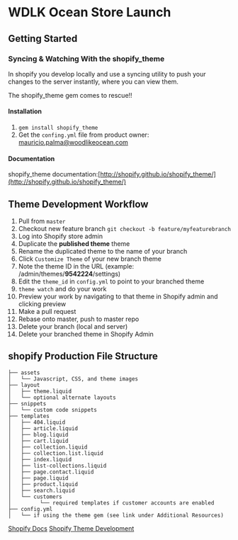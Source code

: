 WDLK Ocean Store Launch
=======================

## Getting Started


### Syncing & Watching With the shopify_theme
In shopify you develop locally and use a syncing utility to push your changes to the server instantly, where you can view them.

The shopify_theme gem comes to rescue!!

#### Installation

1. `gem install shopify_theme`
2. Get the `confing.yml` file from product owner: mauricio.palma@woodlikeocean.com

#### Documentation

shopify_theme documentation:[http://shopify.github.io/shopify_theme/](http://shopify.github.io/shopify_theme/)


## Theme Development Workflow

1. Pull from `master`
2. Checkout new feature branch `git checkout -b feature/myfeaturebranch`
3. Log into Shopify store admin
4. Duplicate the **published theme** theme
5. Rename the duplicated theme to the name of your branch
6. Click `Customize Theme` of your new branch theme
7. Note the theme ID in the URL (example: /admin/themes/**9542224**/settings)
8. Edit the `theme_id` in `config.yml` to point to your branched theme
9. `theme watch` and do your work
10. Preview your work by navigating to that theme in Shopify admin and clicking preview
11. Make a pull request
12. Rebase onto master, push to master repo
13. Delete your branch (local and server)
14. Delete your branched theme in Shopify Admin


## shopify Production File Structure

```
├── assets
│   └── Javascript, CSS, and theme images
├── layout
│   ├── theme.liquid
│   └── optional alternate layouts
├── snippets
│   └── custom code snippets
├── templates
│   ├── 404.liquid
│   ├── article.liquid
│   ├── blog.liquid
│   ├── cart.liquid
│   ├── collection.liquid
│   ├── collection.list.liquid
│   ├── index.liquid
│   ├── list-collections.liquid
│   ├── page.contact.liquid
│   ├── page.liquid
│   ├── product.liquid
│   ├── search.liquid
│   └── customers
│         └── required templates if customer accounts are enabled
├── config.yml
│   └── if using the theme gem (see link under Additional Resources)
```

[Shopify Docs](http://docs.shopify.com/themes)
[Shopify Theme Development](https://robots.thoughtbot.com/shopify-theme-development)
